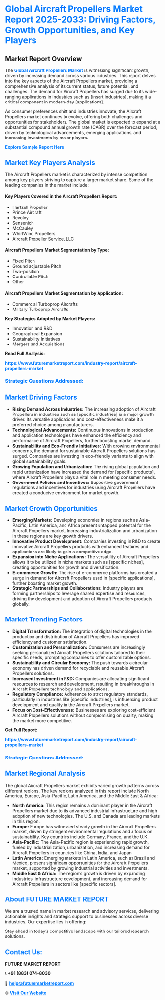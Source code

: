 <h1 style="color: #007BFF;">Global Aircraft Propellers Market Report 2025-2033: Driving Factors, Growth Opportunities, and Key Players</h1>

<section id="overview">
<h2>Market Report Overview</h2>
<p>The <a href="https://www.futuremarketreport.com/industry-report/aircraft-propellers-market" style="color: #007BFF; text-decoration: none;"><strong>Global Aircraft Propellers Market</strong></a> is witnessing significant growth, driven by increasing demand across various industries. This report delves into the key aspects of the Aircraft Propellers market, providing a comprehensive analysis of its current status, future potential, and challenges. The demand for Aircraft Propellers has surged due to its wide-ranging applications in industries such as [insert industries], making it a critical component in modern-day [applications].</p>
<p>As consumer preferences shift and industries innovate, the Aircraft Propellers market continues to evolve, offering both challenges and opportunities for stakeholders. The global market is expected to expand at a substantial compound annual growth rate (CAGR) over the forecast period, driven by technological advancements, emerging applications, and increasing investments by major players.</p>
</section>

<section id="overview">
<p><a href="https://www.futuremarketreport.com/request-sample/reportId=90117" style="color: #007BFF; text-decoration: none;"><strong>Explore Sample Report Here</strong></a></p>
</section>

<section id="key-players">
<h2 style="color: #007BFF;">Market Key Players Analysis</h2>
<p>The Aircraft Propellers market is characterized by intense competition among key players striving to capture a larger market share. Some of the leading companies in the market include:</p>
<h4>Key Players Covered in the Aircraft Propellers Report:</h4>
<ul><li>Hartzell Propeller</li><li>Prince Aircraft</li><li>Revolvy</li><li>Sensenich</li><li>McCauley</li><li>WhirlWind Propellers</li><li>Aircraft Propeller Service, LLC</li></ul>
<h4>Aircraft Propellers Market Segmentation by Type:</h4>
<ul><li>Fixed Pitch</li><li>Ground adjustable Pitch</li><li>Two-position</li><li>Controllable Pitch</li><li>Other</li></ul>

<h4>Aircraft Propellers Market Segmentation by Application:</h4>
<ul><li>Commercial Turboprop Aircrafts</li><li>Military Turboprop Aircrafts</li></ul>
<p><strong>Key Strategies Adopted by Market Players:</strong></p>
<ul>
<li>Innovation and R&D</li>
<li>Geographical Expansion</li>
<li>Sustainability Initiatives</li>
<li>Mergers and Acquisitions</li>
</ul>
</section>

<section>
<p><strong>Read Full Analysis: </strong></p><a href="https://www.futuremarketreport.com/industry-report/aircraft-propellers-market" style="color: #007BFF; text-decoration: none;"><strong>https://www.futuremarketreport.com/industry-report/aircraft-propellers-market</strong></a>
<h3 style="color: #007BFF;">Strategic Questions Addressed:</h3>
</section>

<section id="driving-factors">
<h2 style="color: #007BFF;">Market Driving Factors</h2>
<ul>
<li><strong>Rising Demand Across Industries:</strong> The increasing adoption of Aircraft Propellers in industries such as [specific industries] is a major growth driver. Its versatile applications and cost-effectiveness make it a preferred choice among manufacturers.</li>
<li><strong>Technological Advancements:</strong> Continuous innovations in production and application technologies have enhanced the efficiency and performance of Aircraft Propellers, further boosting market demand.</li>
<li><strong>Sustainability and Eco-Friendly Initiatives:</strong> With growing environmental concerns, the demand for sustainable Aircraft Propellers solutions has surged. Companies are investing in eco-friendly variants to align with global sustainability goals.</li>
<li><strong>Growing Population and Urbanization:</strong> The rising global population and rapid urbanization have increased the demand for [specific products], where Aircraft Propellers plays a vital role in meeting consumer needs.</li>
<li><strong>Government Policies and Incentives:</strong> Supportive government regulations and incentives for industries using Aircraft Propellers have created a conducive environment for market growth.</li>
</ul>
</section>

<section id="growth-opportunities">
<h2 style="color: #007BFF;">Market Growth Opportunities</h2>
<ul>
<li><strong>Emerging Markets:</strong> Developing economies in regions such as Asia-Pacific, Latin America, and Africa present untapped potential for the Aircraft Propellers market. Increasing industrialization and urbanization in these regions are key growth drivers.</li>
<li><strong>Innovative Product Development:</strong> Companies investing in R&D to create innovative Aircraft Propellers products with enhanced features and applications are likely to gain a competitive edge.</li>
<li><strong>Expansion into Niche Applications:</strong> The versatility of Aircraft Propellers allows it to be utilized in niche markets such as [specific niches], creating opportunities for growth and diversification.</li>
<li><strong>E-commerce Growth:</strong> The rise of e-commerce platforms has created a surge in demand for Aircraft Propellers used in [specific applications], further boosting market growth.</li>
<li><strong>Strategic Partnerships and Collaborations:</strong> Industry players are forming partnerships to leverage shared expertise and resources, driving the development and adoption of Aircraft Propellers products globally.</li>
</ul>
</section>

<section id="trending-factors">
<h2 style="color: #007BFF;">Market Trending Factors</h2>
<ul>
<li><strong>Digital Transformation:</strong> The integration of digital technologies in the production and distribution of Aircraft Propellers has improved efficiency and customer satisfaction.</li>
<li><strong>Customization and Personalization:</strong> Consumers are increasingly seeking personalized Aircraft Propellers solutions tailored to their specific needs, prompting companies to offer customizable options.</li>
<li><strong>Sustainability and Circular Economy:</strong> The push towards a circular economy has driven demand for recyclable and reusable Aircraft Propellers solutions.</li>
<li><strong>Increased Investment in R&D:</strong> Companies are allocating significant resources to research and development, resulting in breakthroughs in Aircraft Propellers technology and applications.</li>
<li><strong>Regulatory Compliance:</strong> Adherence to strict regulatory standards, particularly in industries like [specific industries], is influencing product development and quality in the Aircraft Propellers market.</li>
<li><strong>Focus on Cost-Effectiveness:</strong> Businesses are exploring cost-efficient Aircraft Propellers solutions without compromising on quality, making the market more competitive.</li>
</ul>
</section>

<section>
<p><strong>Get Full Report: </strong></p><a href="https://www.futuremarketreport.com/industry-report/aircraft-propellers-market" style="color: #007BFF; text-decoration: none;"><strong>https://www.futuremarketreport.com/industry-report/aircraft-propellers-market</strong></a>
<h3 style="color: #007BFF;">Strategic Questions Addressed:</h3>
</section>


<section id="regional-analysis">
<h2 style="color: #007BFF;">Market Regional Analysis</h2>
<p>The global Aircraft Propellers market exhibits varied growth patterns across different regions. The key regions analyzed in this report include North America, Europe, Asia-Pacific, Latin America, and the Middle East & Africa:</p>
<ul>
<li><strong>North America:</strong> This region remains a dominant player in the Aircraft Propellers market due to its advanced industrial infrastructure and high adoption of new technologies. The U.S. and Canada are leading markets in this region.</li>
<li><strong>Europe:</strong> Europe has witnessed steady growth in the Aircraft Propellers market, driven by stringent environmental regulations and a focus on sustainability. Key countries include Germany, France, and the U.K.</li>
<li><strong>Asia-Pacific:</strong> The Asia-Pacific region is experiencing rapid growth, fueled by industrialization, urbanization, and increasing demand for Aircraft Propellers in countries like China, India, and Japan.</li>
<li><strong>Latin America:</strong> Emerging markets in Latin America, such as Brazil and Mexico, present significant opportunities for the Aircraft Propellers market, supported by growing industrial activities and investments.</li>
<li><strong>Middle East & Africa:</strong> The region’s growth is driven by expanding industries, infrastructure development, and increasing demand for Aircraft Propellers in sectors like [specific sectors].</li>
</ul>
</section>

<footer>
<h2 style="color: #007BFF;">About FUTURE MARKET REPORT</h2>
<p>We are a trusted name in market research and advisory services, delivering actionable insights and strategic support to businesses across diverse industries. Our expertise lies in offering:</p>

<p>Stay ahead in today’s competitive landscape with our tailored research solutions.</p>

<h2 style="color: #007BFF;">Contact Us:</h2>
<p><strong>FUTURE MARKET REPORT</strong></p>
<p>📞 <strong>+91 (883) 074-8030</strong></p>
<p>📧 <strong><a href="mailto:help@futuremarketreport.com" style="color: #007BFF;">help@futuremarketreport.com</a></strong></p>
<p>🌐 <strong><a href="https://www.futuremarketreport.com/" style="color: #007BFF;">Visit Our Website</a></strong></p>
</footer>